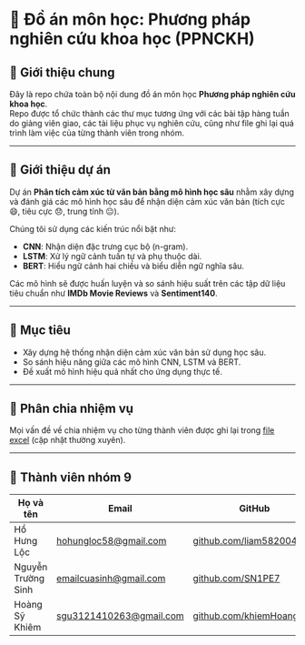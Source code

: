 # 📘 Đồ án môn học: Phương pháp nghiên cứu khoa học (PPNCKH)

## 📝 Giới thiệu chung

Đây là repo chứa toàn bộ nội dung đồ án môn học **Phương pháp nghiên cứu khoa học**.  
Repo được tổ chức thành các thư mục tương ứng với các bài tập hàng tuần do giảng viên giao, các tài liệu phục vụ nghiên cứu, cũng như file ghi lại quá trình làm việc của từng thành viên trong nhóm.

---

## 🎯 Giới thiệu dự án

Dự án **Phân tích cảm xúc từ văn bản bằng mô hình học sâu** nhằm xây dựng và đánh giá các mô hình học sâu để nhận diện cảm xúc văn bản (tích cực 😄, tiêu cực 😞, trung tính 😐).

Chúng tôi sử dụng các kiến trúc nổi bật như:
- **CNN**: Nhận diện đặc trưng cục bộ (n-gram).
- **LSTM**: Xử lý ngữ cảnh tuần tự và phụ thuộc dài.
- **BERT**: Hiểu ngữ cảnh hai chiều và biểu diễn ngữ nghĩa sâu.

Các mô hình sẽ được huấn luyện và so sánh hiệu suất trên các tập dữ liệu tiêu chuẩn như **IMDb Movie Reviews** và **Sentiment140**.

---

## 🎯 Mục tiêu

- Xây dựng hệ thống nhận diện cảm xúc văn bản sử dụng học sâu.
- So sánh hiệu năng giữa các mô hình CNN, LSTM và BERT.
- Đề xuất mô hình hiệu quả nhất cho ứng dụng thực tế.

---

## 📌 Phân chia nhiệm vụ

Mọi vấn đề về chia nhiệm vụ cho từng thành viên được ghi lại trong [file excel](https://docs.google.com/spreadsheets/d/1BWWnReTbgG30a_czvhPYuBuIEiTJpfAB2ER254yJjf0/edit?usp=sharing) (cập nhật thường xuyên).

---

## 👥 Thành viên nhóm 9

| Họ và tên         | Email                                           | GitHub                                         | Website cá nhân                                  |
|-------------------|-------------------------------------------------|------------------------------------------------|-------------------------------------------------|
| Hồ Hưng Lộc       | [hohungloc58@gmail.com](mailto:hohungloc58@gmail.com) | [github.com/liam582004](https://github.com/liam582004) | [liam582004.github.io/portfolio-cv](https://liam582004.github.io/portfolio-cv/) |
| Nguyễn Trường Sinh | [emailcuasinh@gmail.com](mailto:emailcuasinh@gmail.com) | [github.com/SN1PE7](https://github.com/SN1PE7) | [sn1pe7.github.io](https://sn1pe7.github.io/) |
| Hoàng Sỹ Khiêm    | [sgu3121410263@gmail.com](sgu3121410263@gmail.com) | [github.com/khiemHoang141](https://github.com/khiemHoang1410) | [khiemhoang1410.github.io](https://khiemhoang1410.github.io) |



